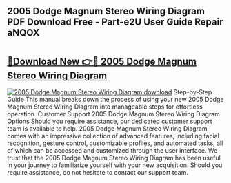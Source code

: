 ## 2005 Dodge Magnum Stereo Wiring Diagram PDF Download Free - Part-e2U User Guide Repair aNQOX

# <h2><a href="http://dfhrvym.blite.top/?on=2005+Dodge+Magnum+Stereo+Wiring+Diagram">🔗Download New 👉🔴 2005 Dodge Magnum Stereo Wiring Diagram</a></h2>

[![2005 Dodge Magnum Stereo Wiring Diagram download](https://i.imgur.com/lujVjoI.png)](http://dfhrvym.blite.top/?on=2005+Dodge+Magnum+Stereo+Wiring+Diagram)
Step-by-Step Guide This manual breaks down the process of using your new 2005 Dodge Magnum Stereo Wiring Diagram into manageable steps for effortless operation. Customer Support 2005 Dodge Magnum Stereo Wiring Diagram Options Should you require assistance, our dedicated customer support team is available to help. 2005 Dodge Magnum Stereo Wiring Diagram comes with an impressive collection of advanced features, including facial recognition, gesture control, customizable profiles, and automated tasks, all of which can be accessed and customized through the user interface. We trust that the 2005 Dodge Magnum Stereo Wiring Diagram has been useful in your journey to familiarize yourself with your new acquisition. Should you require assistance, do not hesitate to contact our support team.
